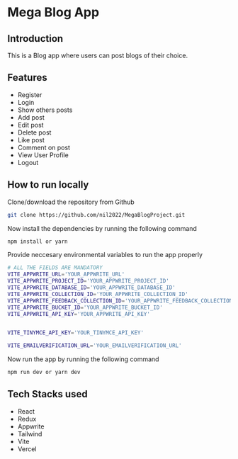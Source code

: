# Mega Blog App

## Introduction
This is a Blog app where users can post blogs of their choice.

## Features
- Register
- Login
- Show others posts
- Add post
- Edit post
- Delete post
- Like post
- Comment on post
- View User Profile
- Logout

## How to run locally

Clone/download the repository from Github
```bash
git clone https://github.com/nil2022/MegaBlogProject.git
```

Now install the dependencies by running the following command
```bash
npm install or yarn
```

Provide neccesary environmental variables to run the app properly
```bash
# ALL THE FIELDS ARE MANDATORY
VITE_APPWRITE_URL='YOUR_APPWRITE_URL'
VITE_APPWRITE_PROJECT_ID='YOUR_APPWRITE_PROJECT_ID'
VITE_APPWRITE_DATABASE_ID='YOUR_APPWRITE_DATABASE_ID'
VITE_APPWRITE_COLLECTION_ID='YOUR_APPWRITE_COLLECTION_ID'
VITE_APPWRITE_FEEDBACK_COLLECTION_ID='YOUR_APPWRITE_FEEDBACK_COLLECTION_ID'
VITE_APPWRITE_BUCKET_ID='YOUR_APPWRITE_BUCKET_ID'
VITE_APPWRITE_API_KEY='YOUR_APPWRITE_API_KEY'


VITE_TINYMCE_API_KEY='YOUR_TINYMCE_API_KEY'

VITE_EMAILVERIFICATION_URL='YOUR_EMAILVERIFICATION_URL'
```

Now run the app by running the following command
```bash
npm run dev or yarn dev
```

## Tech Stacks used
- React
- Redux
- Appwrite
- Tailwind
- Vite
- Vercel